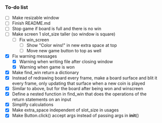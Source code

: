 ### To-do list
- [ ] Make resizable window
- [ ] Finish README.md
- [ ] Stop game if board is full and there is no win
- [ ] Make screen 1 slot_size taller (so window is square)
  - [ ] Fix win_screen
    - [ ] Show "Color wins!" in new extra space at top
    - [ ] Move new game button to top as well
- [x] Fix warning messages
  - [x] Warning when writing file after closing window
  - [x] Warning when game is won
- [x] Make find_win return a dictionary
- [x] Instead of redrawing board every frame, make a board surface and blit it every frame, only updating that surface when a new coin is played
- [x] Similar to above, but for the board after being won and winscreen
- [x] Define a nested function in find_win that does the operations of the return statements on an input
- [x] Simplify calculations
- [x] Make extra_space independent of slot_size in usages
- [x] Make Button.click() accept args instead of passing args in __init__()
